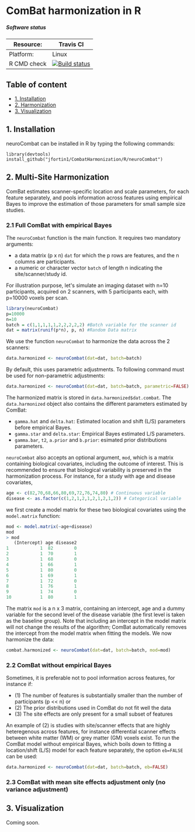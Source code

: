 # ComBat harmonization in R

##### Software status

| Resource:   | Travis CI                                                                                                                                            |
| ----------- | ---------------------------------------------------------------------------------------------------------------------------------------------------- |
| Platform:   | Linux                                                                                                                                                |
| R CMD check | <a href="https://travis-ci.org/Jfortin1/neuroCombat_Rpackage"><img src="https://travis-ci.org/Jfortin1/neuroCombat_Rpackage.svg?branch=master" alt="Build status"></a> |

## Table of content
- [1. Installation](#id-section1)
- [2. Harmonization](#id-section2)
- [3. Visualization](#id-section3)

<div id='id-section1'/>



## 1. Installation
 
neuroCombat can be installed in R by typing the following commands:
```{r}
library(devtools)
install_github("jfortin1/CombatHarmonization/R/neuroCombat")
```

<div id='id-section2'/>

## 2. Multi-Site Harmonization

ComBat estimates scanner-specific location and scale parameters, for each feature separately, and pools information across features using empirical Bayes to improve the estimation of those parameters for small sample size studies.  

### 2.1 Full ComBat with empirical Bayes

The  `neuroCombat` function is the main function. It requires two mandatory arguments:
- a data matrix (p x n) `dat` for which the p rows are features, and the n columns are participants. 
- a numeric or character vector `batch` of length n indicating the site/scanner/study id. 

For illustration purpose, let's simulate an imaging dataset with n=10 participants, acquired on 2 scanners, with 5 participants each, with p=10000 voxels per scan. 

```r
library(neuroCombat)
p=10000
n=10
batch = c(1,1,1,1,1,2,2,2,2,2) #Batch variable for the scanner id
dat = matrix(runif(p*n), p, n) #Random Data matrix
```
We use the function `neuroCombat` to harmonize the data across the 2 scanners:

```r
data.harmonized <- neuroCombat(dat=dat, batch=batch)
```
By default, this uses parametric adjustments. To following command must be used for non-parametric adjustments:
```r
data.harmonized <- neuroCombat(dat=dat, batch=batch, parametric=FALSE)
```

The harmonized matrix is stored in `data.harmonized$dat.combat`. The `data.harmonized` object also contains the different parameters estimated by ComBat:
- `gamma.hat` and `delta.hat`: Estimated location and shift (L/S) parameters before empirical Bayes.
- `gamma.star` and `delta.star`: Empirical Bayes estimated L/S parameters.
- `gamma.bar`, `t2`, `a.prior` and `b.prior`: esimated prior distributions parameters.

`neuroCombat` also accepts an optional argument, `mod`, which is a matrix containing biological covariates, including the outcome of interest. This is recommended to ensure that biological variability is preserved in the harmonization process. For instance, for a study with age and disease covariates,
```r
age <- c(82,70,68,66,80,69,72,76,74,80) # Continuous variable
disease <- as.factor(c(1,2,1,2,1,2,1,2,1,2)) # Categorical variable
```
we first create a model matrix for these two biological covariates using the `model.matrix` function:
```r
mod <- model.matrix(~age+disease)
mod
> mod
   (Intercept) age disease2
1            1  82        0
2            1  70        1
3            1  68        0
4            1  66        1
5            1  80        0
6            1  69        1
7            1  72        0
8            1  76        1
9            1  74        0
10           1  80        1
```
The matrix `mod` is a n x 3 matrix, containing an intercept, age and a dummy variable for the second level of the disease variable (the first level is taken as the baseline group). Note that including an intercept in the model matrix will not change the results of the algorithm; ComBat automatically removes the intercept from the model matrix when fitting the models. We now harmonize the data:

```r
combat.harmonized <- neuroCombat(dat=dat, batch=batch, mod=mod)
```

### 2.2 ComBat without empirical Bayes

Sometimes, it is preferable not to pool information across features, for instance if:
- (1) The number of features is substantially smaller than the number of participants (p << n) or
- (2) The prior distributions used in ComBat do not fit well the data
- (3) The site effects are only present for a small subset of features

An example of (2) is studies with site/scanner effects that are highly heteregenous across features, for instance differential scanner effects between white matter (WM) or grey matter (GM) voxels exist. To run the ComBat model without empirical Bayes, which boils down to fitting a location/shift (L/S) model for each feature separately, the option `eb=FALSE` can be used:

```r
data.harmonized <- neuroCombat(dat=dat, batch=batch, eb=FALSE)
```


### 2.3 ComBat with mean site effects adjustment only (no variance adjustment) 



<div id='id-section3'/>

## 3. Visualization

Coming soon.



